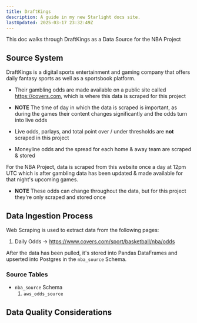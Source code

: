 ```yaml
---
title: DraftKings
description: A guide in my new Starlight docs site.
lastUpdated: 2025-03-17 23:32:49Z
---
```


This doc walks through DraftKings as a Data Source for the NBA Project

## Source System

DraftKings is a digital sports entertainment and gaming company that offers daily fantasy sports as well as a sportsbook platform. 

- Their gambling odds are made available on a public site called https://covers.com, which is where this data is scraped for this project

- **NOTE** The time of day in which the data is scraped is important, as during the games their content changes significantly and the odds turn into live odds
- Live odds, parlays, and total point over / under thresholds are **not** scraped in this project
- Moneyline odds and the spread for each home & away team are scraped & stored 

For the NBA Project, data is scraped from this website once a day at 12pm UTC which is after gambling data has been updated & made available for that night's upcoming games.

- **NOTE** These odds can change throughout the data, but for this project they're only scraped and stored once

## Data Ingestion Process

Web Scraping is used to extract data from the following pages:

1. Daily Odds -> https://www.covers.com/sport/basketball/nba/odds

After the data has been pulled, it's stored into Pandas DataFrames and upserted into Postgres in the `nba_source` Schema.

### Source Tables

- `nba_source` Schema
    1. `aws_odds_source`


## Data Quality Considerations
